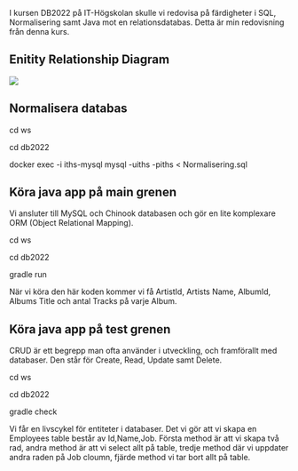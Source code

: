 I kursen DB2022 på IT-Högskolan skulle vi redovisa på färdigheter i SQL, Normalisering samt Java mot en relationsdatabas. 
Detta är min redovisning från denna kurs.


## Enitity Relationship Diagram

[![](https://mermaid.ink/img/pako:eNp1k92OgyAQhV-FcN2-ALe72Z9k02ziXnqDMq0kCg0MTYz23ZcCumhZr5zjmW9OBpxoqwVQRsG8Sn4xfKhVhU6AQjLPx6OeyHenFRBGOm6fvqWyajute-_hiKDEv74P3TRjETUvlnfDxX7aVCviH-nNSfkUtbJopLqQN2ksnvgAq_LFF-HuESFajLFJywgoo_veksWUjwnCY8pDSdzIzIQXiWMckoPLaZ_Jvi_uo7wjqW66v4FNrowa6mK2vyj7nkKSFeO74ta3QZaTSGtKpowZ6oVYlXPsewo5VozvCncts4d6s75tf5r6M163J3NyQwPGI-mBDmAGLoW_4wFcU-zAh6TMvwo4c9djTaOVO9TVqFrK0Dg4UHcVHCH9GJSdeW_h_gtEtyHu?type=png)](https://mermaid.live/edit#pako:eNp1k92OgyAQhV-FcN2-ALe72Z9k02ziXnqDMq0kCg0MTYz23ZcCumhZr5zjmW9OBpxoqwVQRsG8Sn4xfKhVhU6AQjLPx6OeyHenFRBGOm6fvqWyajute-_hiKDEv74P3TRjETUvlnfDxX7aVCviH-nNSfkUtbJopLqQN2ksnvgAq_LFF-HuESFajLFJywgoo_veksWUjwnCY8pDSdzIzIQXiWMckoPLaZ_Jvi_uo7wjqW66v4FNrowa6mK2vyj7nkKSFeO74ta3QZaTSGtKpowZ6oVYlXPsewo5VozvCncts4d6s75tf5r6M163J3NyQwPGI-mBDmAGLoW_4wFcU-zAh6TMvwo4c9djTaOVO9TVqFrK0Dg4UHcVHCH9GJSdeW_h_gtEtyHu)

## Normalisera databas


cd ws

cd db2022

docker exec -i iths-mysql mysql -uiths -piths < Normalisering.sql



## Köra java app på main grenen
Vi ansluter till MySQL och Chinook databasen och gör en lite komplexare ORM (Object Relational Mapping).

cd ws

cd db2022

gradle run


När vi köra den här koden kommer vi få ArtistId, Artists Name, AlbumId, Albums Title och antal Tracks på varje Album.


## Köra java app på test grenen
CRUD är ett begrepp man ofta använder i utveckling, och framförallt med databaser. Den står för Create, Read, Update samt Delete.

cd ws

cd db2022

gradle check

Vi får en livscykel för entiteter i databaser. Det vi gör att vi skapa en Employees table består av Id,Name,Job.
Första method är att vi skapa två rad, andra method är att vi select allt på table, tredje
method där vi uppdater andra raden på Job cloumn, fjärde method vi tar bort allt på table.
